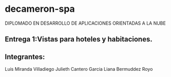 # decameron-spa
DIPLOMADO EN DESARROLLO DE APLICACIONES ORIENTADAS A LA NUBE

## Entrega 1:Vistas para hoteles y habitaciones.

## Integrantes:
Luis Miranda Villadiego
Julieth Cantero Garcia
Liana Bermuddez Royo
